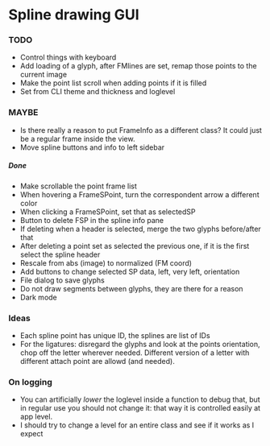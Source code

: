 # Spline drawing GUI

### TODO

* Control things with keyboard
* Add loading of a glyph, after FMlines are set, remap those points to the current image
* Make the point list scroll when adding points if it is filled
* Set from CLI theme and thickness and loglevel

### MAYBE

* Is there really a reason to put FrameInfo as a different class? It could just be a regular frame inside the view.
* Move spline buttons and info to left sidebar

##### Done

* Make scrollable the point frame list
* When hovering a FrameSPoint, turn the correspondent arrow a different color
* When clicking a FrameSPoint, set that as selectedSP
* Button to delete FSP in the spline info pane
* If deleting when a header is selected, merge the two glyphs before/after that
* After deleting a point set as selected the previous one, if it is the first select the spline header
* Rescale from abs (image) to normalized (FM coord)
* Add buttons to change selected SP data, left, very left, orientation
* File dialog to save glyphs
* Do not draw segments between glyphs, they are there for a reason
* Dark mode

### Ideas

* Each spline point has unique ID, the splines are list of IDs
* For the ligatures: disregard the glyphs and look at the points orientation, chop off the letter wherever needed. Different version of a letter with different attach point are allowd (and needed).

### On logging

* You can artificially _lower_ the loglevel inside a function to debug that, but in regular use you should not change it: that way it is controlled easily at app level.
* I should try to change a level for an entire class and see if it works as I expect
